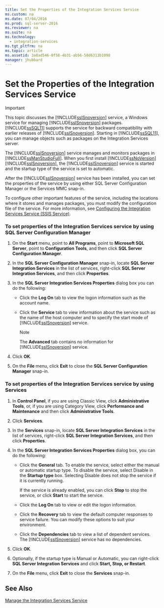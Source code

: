 ```yaml
---
title: Set the Properties of the Integration Services Service
ms.custom: na
ms.date: 07/04/2016
ms.prod: sql-server-2016
ms.reviewer: na
ms.suite: na
ms.technology: 
  - integration-services
ms.tgt_pltfrm: na
ms.topic: article
ms.assetid: 3a8ad546-0f58-4b31-ab56-58d6313b1098
manager: jhubbard
---
```

# Set the Properties of the Integration Services Service
> [!IMPORTANT]  
>  This topic discusses the [!INCLUDE[ssISnoversion](../../Topics/TopicNameContainA/includes/ssISnoversion_md.md)] service, a Windows service for managing [!INCLUDE[ssISnoversion](../../Topics/TopicNameContainA/includes/ssISnoversion_md.md)] packages. [!INCLUDE[ssSQL11](../../Topics/TopicNameContainA/includes/ssSQL11_md.md)] supports the service for backward compatibility with earlier releases of [!INCLUDE[ssISnoversion](../../Topics/TopicNameContainA/includes/ssISnoversion_md.md)]. Starting in [!INCLUDE[ssSQL11](../../Topics/TopicNameContainA/includes/ssSQL11_md.md)], you can manage objects such as packages on the Integration Services server.  
  
 The [!INCLUDE[ssISnoversion](../../Topics/TopicNameContainA/includes/ssISnoversion_md.md)] service manages and monitors packages in [!INCLUDE[ssManStudioFull](../../Topics/TopicNameContainA/includes/ssManStudioFull_md.md)]. When you first install [!INCLUDE[ssNoVersion](../../Topics/TopicNameContainA/includes/ssNoVersion_md.md)] [!INCLUDE[ssISnoversion](../../Topics/TopicNameContainA/includes/ssISnoversion_md.md)], the [!INCLUDE[ssISnoversion](../../Topics/TopicNameContainA/includes/ssISnoversion_md.md)] service is started and the startup type of the service is set to automatic.  
  
 After the [!INCLUDE[ssISnoversion](../../Topics/TopicNameContainA/includes/ssISnoversion_md.md)] service has been installed, you can set the properties of the service by using either SQL Server Configuration Manager or the Services MMC snap-in.  
  
 To configure other important features of the service, including the locations where it stores and manages packages, you must modify the configuration file of the service. For more information, see [Configuring the Integration Services Service (SSIS Service)](../../Topics/TopicNameNotContainA/Configuring-the-Integration-Services-Service--SSIS-Service-.md).  
  
### To set properties of the Integration Services service by using SQL Server Configuration Manager  
  
1.  On the **Start** menu, point to **All Programs**, point to **Microsoft SQL Server**, point to **Configuration Tools**, and then click **SQL Server Configuration Manager**.  
  
2.  In the **SQL Server Configuration Manager** snap-in, locate **SQL Server Integration Services** in the list of services, right-click **SQL Server Integration Services**, and then click **Properties**.  
  
3.  In the **SQL Server Integration Services Properties** dialog box you can do the following:  
  
    -   Click the **Log On** tab to view the logon information such as the account name.  
  
    -   Click the **Service** tab to view information about the service such as the name of the host computer and to specify the start mode of [!INCLUDE[ssISnoversion](../../Topics/TopicNameContainA/includes/ssISnoversion_md.md)] service.  
  
        > [!NOTE]  
        >  The **Advanced** tab contains no information for [!INCLUDE[ssISnoversion](../../Topics/TopicNameContainA/includes/ssISnoversion_md.md)] service.  
  
4.  Click **OK**.  
  
5.  On the **File** menu, click **Exit** to close the **SQL Server Configuration Manager** snap-in.  
  
### To set properties of the Integration Services service by using Services  
  
1.  In **Control Panel**, if you are using Classic View, click **Administrative Tools**, or, if you are using Category View, click **Performance and Maintenance** and then click **Administrative Tools**.  
  
2.  Click **Services**.  
  
3.  In the **Services** snap-in, locate **SQL Server Integration Services** in the list of services, right-click **SQL Server Integration Services**, and then click **Properties**.  
  
4.  In the **SQL Server Integration Services Properties** dialog box, you can do the following:  
  
    -   Click the **General** tab. To enable the service, select either the manual or automatic startup type. To disable the service, select Disable in the **Startup type** box. Selecting Disable does not stop the service if it is currently running.  
  
         If the service is already enabled, you can click **Stop** to stop the service, or click **Start** to start the service.  
  
    -   Click the **Log On** tab to view or edit the logon information.  
  
    -   Click the **Recovery** tab to view the default computer responses to service failure. You can modify these options to suit your environment.  
  
    -   Click the **Dependencies** tab to view a list of dependent services. The [!INCLUDE[ssISnoversion](../../Topics/TopicNameContainA/includes/ssISnoversion_md.md)] service has no dependencies.  
  
5.  Click **OK**.  
  
6.  Optionally, if the startup type is Manual or Automatic, you can right-click **SQL Server Integration Services** and click **Start, Stop, or Restart**.  
  
7.  On the **File** menu, click **Exit** to close the **Services** snap-in.  
  
## See Also  
 [Manage the Integration Services Service](../../Topics/TopicNameNotContainA/Manage-the-Integration-Services-Service.md)